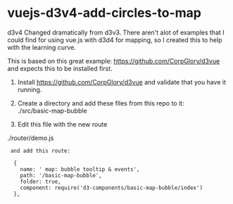 # vuejs-d3v4-add-circles-to-map
d3v4 Changed dramatically from d3v3.   There aren't alot of examples that I could find for using vue.js with d3d4 for mapping, 
so I created this to help with the learning curve.

This is based on this great example: https://github.com/CorpGlory/d3vue  and expects this to be installed first. 

1) Install  https://github.com/CorpGlory/d3vue and validate that you have it running.
2) Create a directory and add these files from this repo to it:   
  ./src/basic-map-bubble
          
3) Edit this file with the new route
  
./router/demo.js
    
     and add this route:
```     
  {
    name: ' map: bubble tooltip & events',
    path: '/basic-map-bubble',
    folder: true,
    component: require('d3-components/basic-map-bubble/index')
  },
    
   ``` 
